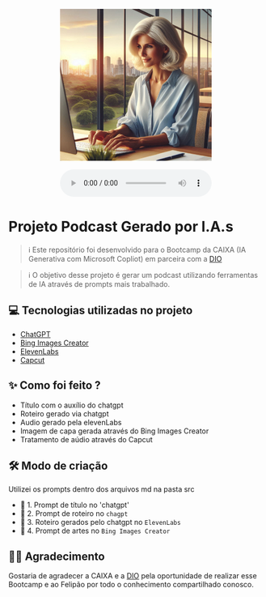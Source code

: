 <p align="center">
<img 
    src="./assets/Imagem_podcast.jpeg"
    width="300"
/>
</p>

<div align="center">
    <audio src="output/podcast_editado.MP3" controls title="Podcast editado"></audio>
</div>

# Projeto Podcast Gerado por I.A.s


 > ℹ️ Este repositório foi desenvolvido para o Bootcamp da CAIXA (IA Generativa com Microsoft Copliot) em parceira com a [DIO](https://dio.me)

 > ℹ️ O objetivo desse projeto é gerar um podcast utilizando ferramentas de IA através de prompts mais trabalhado.


## 💻 Tecnologias utilizadas no projeto

- [ChatGPT](https://chat.openai.com/) 
- [Bing Images Creator](https://www.bing.com/images/create)
- [ElevenLabs](https://beta.elevenlabs.io/)
- [Capcut](https://www.capcut.com/pt-br/)

## ✨ Como foi feito ?

- Título com o auxílio do chatgpt
- Roteiro gerado via chatgpt
- Audio gerado pela elevenLabs
- Imagem de capa gerada através do Bing Images Creator
- Tratamento de aúdio através do Capcut

## 🛠️ Modo de criação

Utilizei os prompts dentro dos arquivos md na pasta src

- 🤖 1. Prompt de título no 'chatgpt'
- 🤖 2. Prompt de roteiro no `chagpt`
- 🤖 3. Roteiro gerados pelo chatgpt no  `ElevenLabs`
- 🤖 4. Prompt de artes no `Bing Images Creator`

## 👨‍💻 Agradecimento

Gostaria de agradecer a CAIXA e a [DIO](https://dio.me) pela oportunidade de realizar esse Bootcamp e ao Felipão por todo o conhecimento compartilhado conosco.
